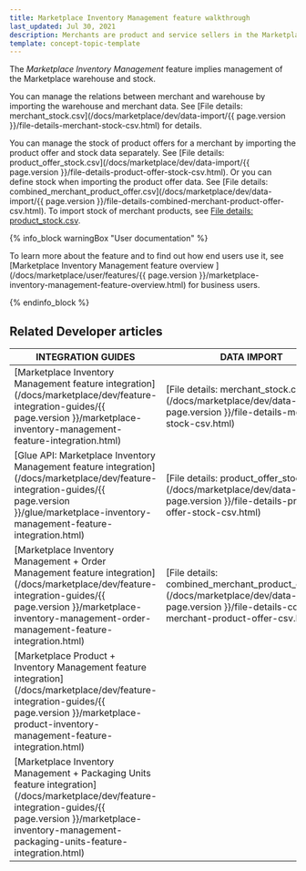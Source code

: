```yaml
---
title: Marketplace Inventory Management feature walkthrough
last_updated: Jul 30, 2021
description: Merchants are product and service sellers in the Marketplace.
template: concept-topic-template
---
```


The *Marketplace Inventory Management* feature implies management of the Marketplace warehouse and stock.

You can manage the relations between merchant and warehouse by importing the warehouse and merchant data. See [File details: merchant_stock.csv](/docs/marketplace/dev/data-import/{{ page.version }}/file-details-merchant-stock-csv.html) for details.

You can manage the stock of product offers for a merchant by importing the product offer and stock data separately. See [File details: product_offer_stock.csv](/docs/marketplace/dev/data-import/{{ page.version }}/file-details-product-offer-stock-csv.html). Or you can define stock when importing the product offer data. See [File details: combined_merchant_product_offer.csv](/docs/marketplace/dev/data-import/{{ page.version }}/file-details-combined-merchant-product-offer-csv.html).
To import stock of merchant products, see [File details: product_stock.csv](https://documentation.spryker.com/docs/file-details-product-stockcsv).

{% info_block warningBox "User documentation" %}

To learn more about the feature and to find out how end users use it, see [Marketplace Inventory Management feature overview ](/docs/marketplace/user/features/{{ page.version }}/marketplace-inventory-management-feature-overview.html) for business users.

{% endinfo_block %}


## Related Developer articles

| INTEGRATION GUIDES | DATA IMPORT  |
| ------------ | --------------- |
| [Marketplace Inventory Management feature integration](/docs/marketplace/dev/feature-integration-guides/{{ page.version }}/marketplace-inventory-management-feature-integration.html) | [File details: merchant_stock.csv](/docs/marketplace/dev/data-import/{{ page.version }}/file-details-merchant-stock-csv.html) |
| [Glue API: Marketplace Inventory Management feature integration](/docs/marketplace/dev/feature-integration-guides/{{ page.version }}/glue/marketplace-inventory-management-feature-integration.html)  | [File details: product_offer_stock.csv](/docs/marketplace/dev/data-import/{{ page.version }}/file-details-product-offer-stock-csv.html) |
| [Marketplace Inventory Management + Order Management feature integration](/docs/marketplace/dev/feature-integration-guides/{{ page.version }}/marketplace-inventory-management-order-management-feature-integration.html) | [File details: combined_merchant_product_offer.csv](/docs/marketplace/dev/data-import/{{ page.version }}/file-details-combined-merchant-product-offer-csv.html) |
| [Marketplace Product + Inventory Management feature integration](/docs/marketplace/dev/feature-integration-guides/{{ page.version }}/marketplace-product-inventory-management-feature-integration.html) ||
| [Marketplace Inventory Management + Packaging Units feature integration](/docs/marketplace/dev/feature-integration-guides/{{ page.version }}/marketplace-inventory-management-packaging-units-feature-integration.html) ||
